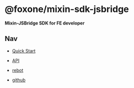 # @foxone/mixin-sdk-jsbridge

**Mixin-JSBridge SDK for FE developer**

## Nav
- [Quick Start](https://fox-one.github.io/mixin-sdk-jsbridge/#/1)

- [API](https://fox-one.github.io/mixin-sdk-jsbridge/#/2)

- [rebot](https://fox-one.github.io/mixin-sdk-jsbridge-rebot/#/)

- [github](https://github.com/fox-one/mixin-sdk-jsbridge/tree/master/packages/sdk)
